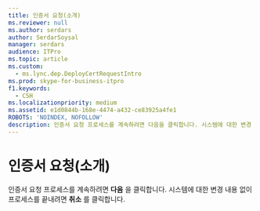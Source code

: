 ```yaml
---
title: 인증서 요청(소개)
ms.reviewer: null
ms.author: serdars
author: SerdarSoysal
manager: serdars
audience: ITPro
ms.topic: article
ms.custom:
  - ms.lync.dep.DeployCertRequestIntro
ms.prod: skype-for-business-itpro
f1.keywords:
  - CSH
ms.localizationpriority: medium
ms.assetid: e1d0844b-168e-4474-a432-ce83925a4fe1
ROBOTS: 'NOINDEX, NOFOLLOW'
description: 인증서 요청 프로세스를 계속하려면 다음을 클릭합니다. 시스템에 대한 변경 내용 없이 프로세스를 끝내려면 취소를 클릭합니다.
---
```


# <a name="certificate-request-intro"></a>인증서 요청(소개)
 
인증서 요청 프로세스를 계속하려면 **다음** 을 클릭합니다. 시스템에 대한 변경 내용 없이 프로세스를 끝내려면 **취소** 를 클릭합니다.
  

